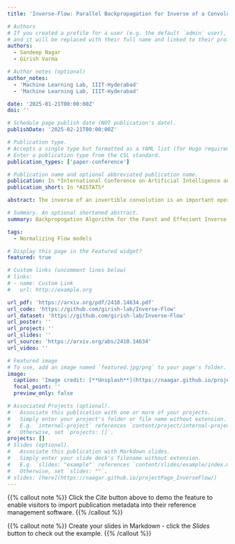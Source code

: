 ```yaml
---
title: 'Inverse-Flow: Parallel Backpropagation for Inverse of a Convolution with Application to Normalizing Flows'

# Authors
# If you created a profile for a user (e.g. the default `admin` user), write the username (folder name) here
# and it will be replaced with their full name and linked to their profile.
authors:
  - Sandeep Nagar
  - Girish Varma

# Author notes (optional)
author_notes:
  - 'Machine Learning Lab, IIIT-Hyderabad'
  - 'Machine Learning Lab, IIIT-Hyderabad'

date: '2025-01-21T00:00:00Z'
doi: ''

# Schedule page publish date (NOT publication's date).
publishDate: '2025-02-21T00:00:00Z'

# Publication type.
# Accepts a single type but formatted as a YAML list (for Hugo requirements).
# Enter a publication type from the CSL standard.
publication_types: ['paper-conference']

# Publication name and optional abbreviated publication name.
publication: In *International Conference on Artificial Intelligence and Statistics*
publication_short: In *AISTATS*

abstract: The inverse of an invertible convolution is an important operation that comes up in Normalizing Flows, Image Deblurring, etc. The naive algorithm for backpropagation of this operation using Gaussian elimination has running time O(n^3) where n is the number of pixels in the image. We give a fast parallel backpropagation algorithm with running time O(√n) for a square image and provide a GPU implementation of the same. Inverse of Convolutions are usually used in Normalizing Flows in the sampling pass, making them slow. We propose to use the Inverse of Convolutions in the forward (image to latent vector) pass of the Normalizing flow. Since the sampling pass is the inverse of the forward pass, it will use convolutions only, resulting in efficient sampling times. We use our parallel backpropagation algorithm for optimizing the inverse of convolution layer resulting in fast training times also. We implement this approach in various Normalizing Flow backbones, resulting in our Inverse- Flow models. We benchmark Inverse-Flow on standard datasets and show significantly improved sampling times with similar bits per dimension compared to previous models.

# Summary. An optional shortened abstract.
summary: Backpropogation Algorithm for the Fanst and Effecient Inverse of Convolution and Inverse-Flow model.

tags:
  - Normalizing Flow models

# Display this page in the Featured widget?
featured: true

# Custom links (uncomment lines below)
# links:
# - name: Custom Link
#   url: http://example.org

url_pdf: 'https://arxiv.org/pdf/2410.14634.pdf'
url_code: 'https://github.com/girish-lab/Inverse-Flow'
url_dataset: 'https://github.com/girish-lab/Inverse-Flow'
url_poster: ''
url_project: ''
url_slides: ''
url_source: 'https://arxiv.org/abs/2410.14634'
url_video: ''

# Featured image
# To use, add an image named `featured.jpg/png` to your page's folder.
image:
  caption: 'Image credit: [**Unsplash**](https://naagar.github.io/projectPage_InverseFlow/static/images/multiScale_if_flow.jpg)'
  focal_point: ''
  preview_only: false

# Associated Projects (optional).
#   Associate this publication with one or more of your projects.
#   Simply enter your project's folder or file name without extension.
#   E.g. `internal-project` references `content/project/internal-project/index.md`.
#   Otherwise, set `projects: []`.
projects: []
# Slides (optional).
#   Associate this publication with Markdown slides.
#   Simply enter your slide deck's filename without extension.
#   E.g. `slides: "example"` references `content/slides/example/index.md`.
#   Otherwise, set `slides: ""`.
# slides: [here](https://naagar.github.io/projectPage_InverseFlow/)
---
```


{{% callout note %}}
Click the _Cite_ button above to demo the feature to enable visitors to import publication metadata into their reference management software.
{{% /callout %}}

{{% callout note %}}
Create your slides in Markdown - click the _Slides_ button to check out the example.
{{% /callout %}}

<!-- Add the publication's **full text** or **supplementary notes** here. You can use rich formatting such as including [code, math, and images](https://docs.hugoblox.com/content/writing-markdown-latex/). -->


<!-- ---
title: 'CIinC Flow: Characterizable Invertible 3×3 Convolution'

# Authors
authors:
  - Sandeep Nagar
  - Marius Dufraisse
  - Girish Varma

# Author notes (optional)
author_notes:
  - 'Machine Learning Lab, IIIT-Hyderabad'
  - 'Machine Learning Lab, IIIT-Hyderabad'
  - 'Machine Learning Lab, IIIT-Hyderabad'

date: '2021-05-03T00:00:00Z'
doi: ''

# Schedule page publish date (NOT publication's date).
publishDate: '2021-06-01T00:00:00Z'

# Publication type.
publication_types: ['paper-conference']

# Publication name and optional abbreviated publication name.
publication: In *The 4th Workshop on Tractable Probabilistic Modeling*
publication_short: In *TPM*

abstract: This paper introduces CIinC Flow, a novel approach for characterizable invertible 3×3 convolutions. The method is designed to improve the efficiency and performance of normalizing flows.

# Summary. An optional shortened abstract.
summary: Characterizable Invertible 3×3 Convolution for Normalizing Flows.

tags:
  - Normalizing Flow models

# Display this page in the Featured widget?
featured: true

url_pdf: 'https://openreview.net/forum?id=kl1ds_AeLRM'
url_code: ''
url_dataset: ''
url_poster: ''
url_project: ''
url_slides: ''
url_source: 'https://openreview.net/forum?id=kl1ds_AeLRM'
url_video: ''

# Featured image
image:
  caption: 'Image credit: [**Unsplash**](https://naagar.github.io/projectPage_InverseFlow/static/images/cinc_flow.jpg)'
  focal_point: ''
  preview_only: false

projects: []
---

{{% callout note %}}
Click the _Cite_ button above to demo the feature to enable visitors to import publication metadata into their reference management software.
{{% /callout %}}

{{% callout note %}}
Create your slides in Markdown - click the _Slides_ button to check out the example.
{{% /callout %}}

Add the publication's **full text** or **supplementary notes** here. You can use rich formatting such as including [code, math, and images](https://docs.hugoblox.com/content/writing-markdown-latex/).
--- 

title: 'FInC Flow: Fast and Invertible k × k Convolutions for Normalizing Flows'

# Authors
authors:
  - Aditya Kallappa
  - Sandeep Nagar
  - Girish Varma

# Author notes (optional)
author_notes:
  - 'Machine Learning Lab, IIIT-Hyderabad'
  - 'Machine Learning Lab, IIIT-Hyderabad'
  - 'Machine Learning Lab, IIIT-Hyderabad'

date: '2023-03-05T00:00:00Z'
doi: '10.5220/0011876600003417'

# Schedule page publish date (NOT publication's date).
publishDate: '2023-04-01T00:00:00Z'

# Publication type.
publication_types: ['paper-conference']

# Publication name and optional abbreviated publication name.
publication: In *Proceedings of the 18th International Joint Conference on Computer Vision, Imaging and Computer Graphics Theory and Applications (VISIGRAPP 2023) - Volume 5: VISAPP*
publication_short: In *VISAPP*

abstract: This paper presents FInC Flow, a fast and invertible k × k convolution method for normalizing flows. The approach significantly improves the efficiency of normalizing flows by leveraging fast convolution techniques.

# Summary. An optional shortened abstract.
summary: Fast and Invertible k × k Convolutions for Normalizing Flows.

tags:
  - Normalizing Flow models

# Display this page in the Featured widget?
featured: true

url_pdf: ''
url_code: ''
url_dataset: ''
url_poster: ''
url_project: ''
url_slides: ''
url_source: ''
url_video: ''

# Featured image
image:
  caption: 'Image credit: [**Unsplash**](https://naagar.github.io/projectPage_InverseFlow/static/images/finc_flow.jpg)'
  focal_point: ''
  preview_only: false

projects: []
---

{{% callout note %}}
Click the _Cite_ button above to demo the feature to enable visitors to import publication metadata into their reference management software.
{{% /callout %}}

{{% callout note %}}
Create your slides in Markdown - click the _Slides_ button to check out the example.
{{% /callout %}}

Add the publication's **full text** or **supplementary notes** here. You can use rich formatting such as including [code, math, and images](https://docs.hugoblox.com/content/writing-markdown-latex/).

---
title: 'Data anonymization in Indian Driving Dataset using Impanting'

# Authors
authors:
  - Sandeep Nagar
  - S. Puttagunta
  - Girish Varma

# Author notes (optional)
author_notes:
  - 'Machine Learning Lab, IIIT-Hyderabad'
  - 'Machine Learning Lab, IIIT-Hyderabad'
  - 'Machine Learning Lab, IIIT-Hyderabad'

date: '2024-05-19T00:00:00Z'
doi: ''

# Schedule page publish date (NOT publication's date).
publishDate: '2024-06-01T00:00:00Z'

# Publication type.
publication_types: ['paper-conference']

# Publication name and optional abbreviated publication name.
publication: In *Preparation*
publication_short: In *Preparation*

abstract: This paper discusses data anonymization techniques in the Indian Driving Dataset using implanting methods.

# Summary. An optional shortened abstract.
summary: Data anonymization in Indian Driving Dataset using Impanting.

tags:
  - Data Anonymization
  - Driving Dataset

# Display this page in the Featured widget?
featured: true

url_pdf: ''
url_code: ''
url_dataset: ''
url_poster: ''
url_project: ''
url_slides: ''
url_source: ''
url_video: ''

# Featured image
image:
  caption: 'Image credit: [**Unsplash**](https://naagar.github.io/projectPage_data_anonymization.jpg)'
  focal_point: ''
  preview_only: false

projects: []
---

{{% callout note %}}
Click the _Cite_ button above to demo the feature to enable visitors to import publication metadata into their reference management software.
{{% /callout %}}

{{% callout note %}}
Create your slides in Markdown - click the _Slides_ button to check out the example.
{{% /callout %}}

Add the publication's **full text** or **supplementary notes** here. You can use rich formatting such as including [code, math, and images](https://docs.hugoblox.com/content/writing-markdown-latex/).

---
title: 'Inverse of Convolution for Sparse Blind Deconvolution'

# Authors
authors:
  - Sandeep Nagar
  - Girish Varma

# Author notes (optional)
author_notes:
  - 'Machine Learning Lab, IIIT-Hyderabad'
  - 'Machine Learning Lab, IIIT-Hyderabad'

date: '2024-05-19T00:00:00Z'
doi: ''

# Schedule page publish date (NOT publication's date).
publishDate: '2024-06-01T00:00:00Z'

# Publication type.
publication_types: ['paper-conference']

# Publication name and optional abbreviated publication name.
publication: In *Preparation*
publication_short: In *Preparation*

abstract: This paper discusses the inverse of convolution for sparse blind deconvolution.

# Summary. An optional shortened abstract.
summary: Inverse of Convolution for Sparse Blind Deconvolution.

tags:
  - Sparse Blind Deconvolution

# Display this page in the Featured widget?
featured: true

url_pdf: ''
url_code: ''
url_dataset: ''
url_poster: ''
url_project: ''
url_slides: ''
url_source: ''
url_video: ''

# Featured image
image:
  caption: 'Image credit: [**Unsplash**](https://naagar.github.io/projectPage_InverseFlow/static/images/sparse_blind_deconvolution.jpg)'
  focal_point: ''
  preview_only: false

projects: []
---

{{% callout note %}}
Click the _Cite_ button above to demo the feature to enable visitors to import publication metadata into their reference management software.
{{% /callout %}}

{{% callout note %}}
Create your slides in Markdown - click the _Slides_ button to check out the example.
{{% /callout %}}

Add the publication's **full text** or **supplementary notes** here. You can use rich formatting such as including [code, math, and images](https://docs.hugoblox.com/content/writing-markdown-latex/). -->